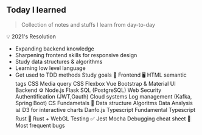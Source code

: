 ## Today I learned
> Collection of notes and stuffs I learn from day-to-day

💡 2021's Resolution
- Expanding backend knowledge
- Sharpening frontend skills for responsive design
- Study data structures & algorithms
- Learning low level language
- Get used to TDD methods
Study goals 📝
Frontend 🖥
 HTML semantic tags
 CSS Media query
 CSS Flexbox
 Vue
 Bootstrap & Material UI
Backend ⚙️
 Node.js
 Flask
 SQL (PostgreSQL)
 Web Security
 Authentification (JWT,Oauth)
 Cloud systems
 Log management (Kafka, Spring Boot)
CS Fundametals 🤖
 Data structure
 Algoritms
Data Analysis 📊
 D3 for interactive charts
 Danfo.js
Typescript
 Fundamental Typescript
Rust 🦀
 Rust + WebGL
Testing ✅
 Jest
 Mocha
Debugging cheat sheet 🐛
Most frequent bugs
